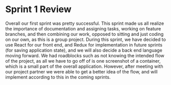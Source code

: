# __Sprint 1 Review__
Overall our first sprint was pretty successful. This sprint made us all realize the importance of documentation and assigning tasks, working on feature branches,
and then combining our work, opposed to sitting and just coding on our own, as this is a group project. During this sprint, we have decided to use React for our front end,
and Redux for implementation in future sprints (for saving application state), and we will also decide a back end language moving forward. We had roadblocks such as not knowing the intended flow of the
project, as all we have to go off of is one screenshot of a container, which is a small part of the overall application. However, after meeting with our project partner we 
were able to get a better idea of the flow, and will implement according to this in the coming sprints. 
